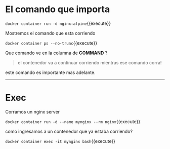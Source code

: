 # El comando que importa

`docker container run -d nginx:alpine`{{execute}}

Mostremos el comando que esta corriendo

`docker container ps --no-trunc`{{execute}}


Que comando ve en la columna de **COMMAND** ?

> el contenedor va a continuar corriendo mientras ese comando corra!

este comando es importante mas adelante.

---
# Exec

Corramos un nginx server

`docker container run -d --name mynginx --rm nginx`{{execute}}



como ingresamos a un contenedor que ya estaba corriendo?

`docker container exec -it mynginx bash`{{execute}}
